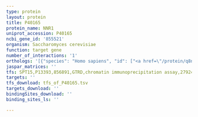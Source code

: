 ```yaml
---
type: protein
layout: protein
title: P40165
protein_name: NNR1
uniprot_accession: P40165
ncbi_gene_id: '855521'
organism: Saccharomyces cerevisiae
function: target gene
number_of_interactions: '1'
orthologs: '[{"species": "Homo sapiens", "id": ["<a href=\"/protein/q8ncw5\">Q8NCW5</a>"]}, {"species": "Danio rerio", "id": ["Q6DHK1"]}, {"species": "Mus musculus", "id": ["<a href=\"/protein/q8k4z3\">Q8K4Z3</a>"]}, {"species": "Rattus norvegicus", "id": ["<a href=\"/protein/b0bnm1\">B0BNM1</a>"]}, {"species": "Drosophila melanogaster", "id": ["<a href=\"/protein/q9w2y3\">Q9W2Y3</a>"]}]'
jaspar_matrices: ''
tfs: SPT15,P13393,856891,GTRD,chromatin immunoprecipitation assay,27924024%5Buid%5D,No
targets: ''
tfs_download: tfs_of_P40165.tsv
targets_download: ''
bindingSites_download: ''
binding_sites_ls: ''

---
```


